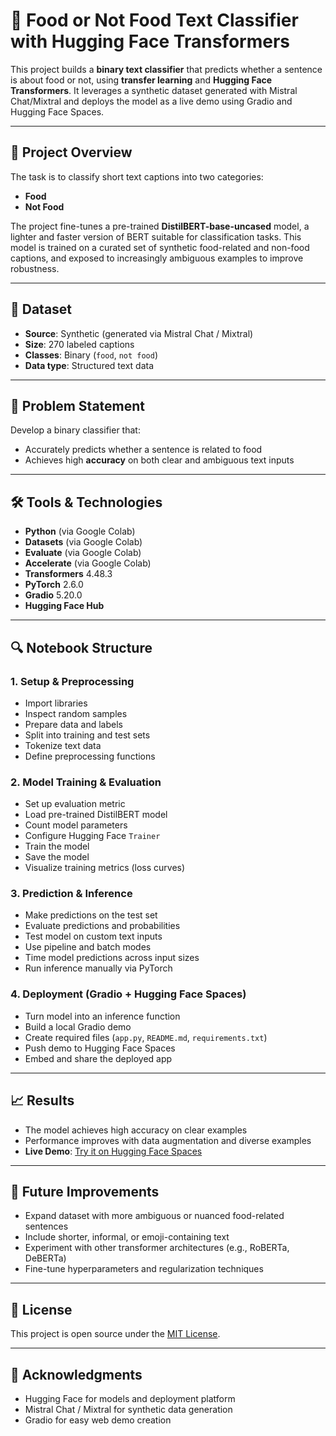 # 🍔 Food or Not Food Text Classifier with Hugging Face Transformers

This project builds a **binary text classifier** that predicts whether a sentence is about food or not, using **transfer learning** and **Hugging Face Transformers**. It leverages a synthetic dataset generated with Mistral Chat/Mixtral and deploys the model as a live demo using Gradio and Hugging Face Spaces.

---

## 🧠 Project Overview

The task is to classify short text captions into two categories:
- **Food**
- **Not Food**

The project fine-tunes a pre-trained **DistilBERT-base-uncased** model, a lighter and faster version of BERT suitable for classification tasks. This model is trained on a curated set of synthetic food-related and non-food captions, and exposed to increasingly ambiguous examples to improve robustness.

---

## 📂 Dataset

- **Source**: Synthetic (generated via Mistral Chat / Mixtral)
- **Size**: 270 labeled captions
- **Classes**: Binary (`food`, `not food`)
- **Data type**: Structured text data

---

## 🎯 Problem Statement

Develop a binary classifier that:
- Accurately predicts whether a sentence is related to food
- Achieves high **accuracy** on both clear and ambiguous text inputs

---

## 🛠️ Tools & Technologies

- **Python** (via Google Colab)
- **Datasets** (via Google Colab)
- **Evaluate** (via Google Colab)
- **Accelerate** (via Google Colab)
- **Transformers** 4.48.3  
- **PyTorch** 2.6.0    
- **Gradio** 5.20.0  
- **Hugging Face Hub**

---

## 🔍 Notebook Structure

### 1. Setup & Preprocessing
- Import libraries  
- Inspect random samples  
- Prepare data and labels  
- Split into training and test sets  
- Tokenize text data  
- Define preprocessing functions  

### 2. Model Training & Evaluation
- Set up evaluation metric  
- Load pre-trained DistilBERT model  
- Count model parameters  
- Configure Hugging Face `Trainer`  
- Train the model  
- Save the model  
- Visualize training metrics (loss curves)  

### 3. Prediction & Inference
- Make predictions on the test set  
- Evaluate predictions and probabilities  
- Test model on custom text inputs  
- Use pipeline and batch modes  
- Time model predictions across input sizes  
- Run inference manually via PyTorch  

### 4. Deployment (Gradio + Hugging Face Spaces)
- Turn model into an inference function  
- Build a local Gradio demo  
- Create required files (`app.py`, `README.md`, `requirements.txt`)  
- Push demo to Hugging Face Spaces  
- Embed and share the deployed app

---

## 📈 Results

- The model achieves high accuracy on clear examples  
- Performance improves with data augmentation and diverse examples  
- **Live Demo**: [Try it on Hugging Face Spaces](https://huggingface.co/spaces/turtlemb/hf_extended_food_not_food_text_classifier)

---

## 🚀 Future Improvements

- Expand dataset with more ambiguous or nuanced food-related sentences  
- Include shorter, informal, or emoji-containing text  
- Experiment with other transformer architectures (e.g., RoBERTa, DeBERTa)  
- Fine-tune hyperparameters and regularization techniques

---

## 📜 License

This project is open source under the [MIT License](LICENSE).

---

## 🙏 Acknowledgments

- Hugging Face for models and deployment platform  
- Mistral Chat / Mixtral for synthetic data generation  
- Gradio for easy web demo creation  
